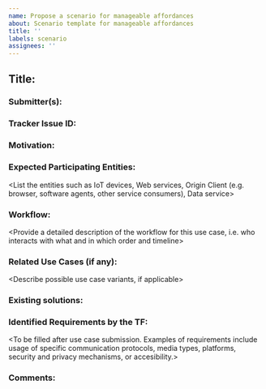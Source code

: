 ```yaml
---
name: Propose a scenario for manageable affordances
about: Scenario template for manageable affordances
title: ''
labels: scenario
assignees: ''
---
```


## Title: <Pick a descriptive title>

### Submitter(s): 

<Put your name here>

### Tracker Issue ID:

<please leave blank>

### Motivation:

<Provide a description of the problem that is solved by the use case and a reason why this use case is important for the users>

### Expected Participating Entities:

<List the entities such as IoT devices, Web services, Origin Client (e.g. browser, software agents, other service consumers), Data service>

### Workflow:

<Provide a detailed description of the workflow for this use case, i.e. who interacts with what and in which order and timeline>

### Related Use Cases (if any):

<Describe possible use case variants, if applicable>

### Existing solutions:

<Provide links to relevant solutions to be considered if you know any>

### Identified Requirements by the TF:

<To be filled after use case submission. Examples of requirements include usage of specific communication protocols, media types, platforms, security and privacy mechanisms, or accesibility.>

### Comments:
